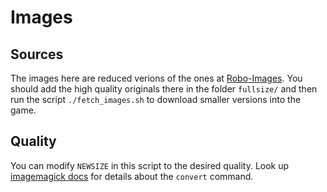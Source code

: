 # Images

## Sources

The images here are reduced verions of the ones at [Robo-Images](https://github.com/hhu-adam/Robo-Images). You should add the high quality originals there in the folder `fullsize/` and then run the script `./fetch_images.sh` to download smaller versions into the game.

## Quality

You can modify `NEWSIZE` in this script to the desired quality. Look up [imagemagick docs](https://imagemagick.org/script/convert.php) for details about the `convert` command.
